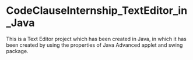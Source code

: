 # CodeClauseInternship_TextEditor_in_Java
This is a Text Editor project which has been created in Java, in which it has been created by using the properties of Java Advanced applet and swing package.
